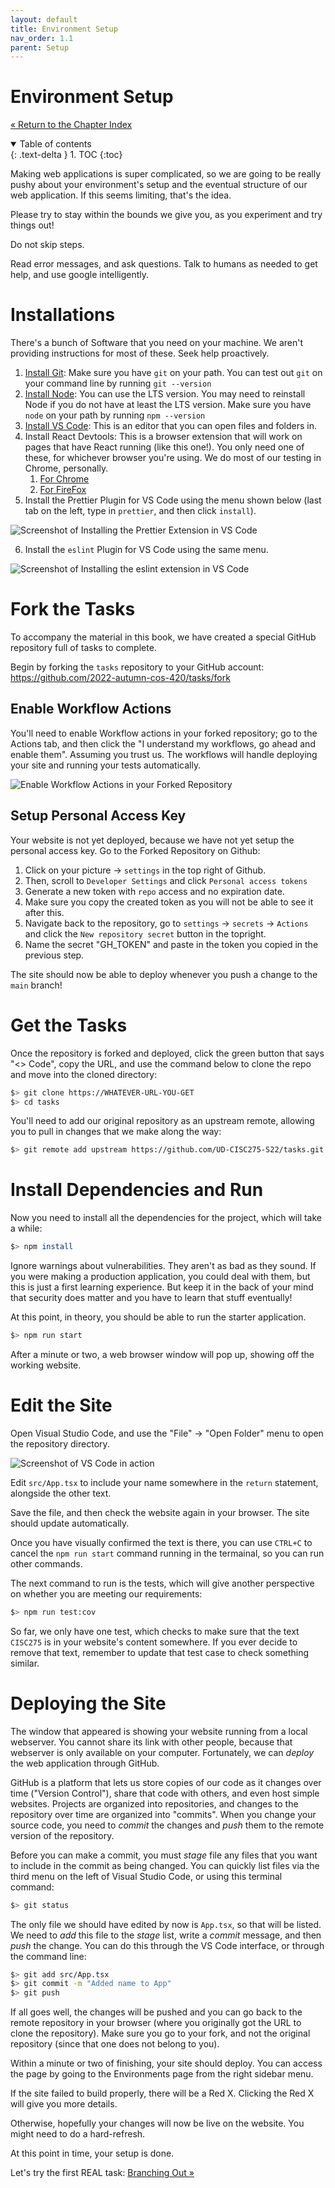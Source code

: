 ```yaml
---
layout: default
title: Environment Setup
nav_order: 1.1
parent: Setup
---
```


# Environment Setup

[&laquo; Return to the Chapter Index](index.md)

<details open markdown="block">
  <summary>
    Table of contents
  </summary>
  {: .text-delta }
1. TOC
{:toc}
</details>

Making web applications is super complicated, so we are going to be really pushy about your environment's setup and the eventual structure of our web application. If this seems limiting, that's the idea.

Please try to stay within the bounds we give you, as you experiment and try things out!

Do not skip steps.

Read error messages, and ask questions. Talk to humans as needed to get help, and use google intelligently.


# Installations

There's a bunch of Software that you need on your machine. We aren't providing instructions for most of these. Seek help proactively.

1. [Install Git](https://github.com/git-guides/install-git): Make sure you have `git` on your path. You can test out `git` on your command line by running `git --version`
2. [Install Node](https://nodejs.org/en/download/): You can use the LTS version. You may need to reinstall Node if you do not have at least the LTS version. Make sure you have `node` on your path by running `npm --version`
3. [Install VS Code](https://code.visualstudio.com/download): This is an editor that you can open files and folders in.
4. Install React Devtools: This is a browser extension that will work on pages that have React running (like this one!). You only need one of these, for whichever browser you're using. We do most of our testing in Chrome, personally.
   1. [For Chrome](https://chrome.google.com/webstore/detail/react-developer-tools/fmkadmapgofadopljbjfkapdkoienihi?hl=en)
   2. [For FireFox](https://addons.mozilla.org/en-US/firefox/addon/react-devtools/)
5. Install the Prettier Plugin for VS Code using the menu shown below (last tab on the left, type in `prettier`, and then click `install`).

![Screenshot of Installing the Prettier Extension in VS Code](../images/prettier.png)

6. Install the `eslint` Plugin for VS Code using the same menu.

![Screenshot of Installing the eslint extension in VS Code](../images/eslint-vscode.png)

# Fork the Tasks

To accompany the material in this book, we have created a special GitHub repository full of tasks to complete.

Begin by forking the `tasks` repository to your GitHub account: <https://github.com/2022-autumn-cos-420/tasks/fork>

## Enable Workflow Actions

You'll need to enable Workflow actions in your forked repository; go to the Actions tab, and then click the "I understand my workflows, go ahead and enable them". Assuming you trust us. The workflows will handle deploying your site and running your tests automatically.

![Enable Workflow Actions in your Forked Repository](../images/enable-actions.png)

## Setup Personal Access Key

Your website is not yet deployed, because we have not yet setup the personal access key. Go to the Forked Repository on Github:

1. Click on your picture -> `settings` in the top right of Github.
2. Then, scroll to `Developer Settings` and click `Personal access tokens`
3. Generate a new token with `repo` access and no expiration date.
4. Make sure you copy the created token as you will not be able to see it after this.
5. Navigate back to the repository, go to `settings` -> `secrets` -> `Actions` and click the `New repository secret` button in the topright.
6. Name the secret "GH_TOKEN" and paste in the token you copied in the previous step.

The site should now be able to deploy whenever you push a change to the `main` branch!

# Get the Tasks

Once the repository is forked and deployed, click the green button that says "<> Code", copy the URL, and use the command below to clone the repo and move into the cloned directory:

```sh
$> git clone https://WHATEVER-URL-YOU-GET
$> cd tasks
```

You'll need to add our original repository as an upstream remote, allowing you to pull in changes that we make along the way:

```sh
$> git remote add upstream https://github.com/UD-CISC275-S22/tasks.git
```

# Install Dependencies and Run

Now you need to install all the dependencies for the project, which will take a while:

```sh
$> npm install
```

Ignore warnings about vulnerabilities. They aren't as bad as they sound. If you were making a production application, you could deal with them, but this is just a first learning experience. But keep it in the back of your mind that security does matter and you have to learn that stuff eventually!

At this point, in theory, you should be able to run the starter application.

```sh
$> npm run start
```

After a minute or two, a web browser window will pop up, showing off the working website.

# Edit the Site

Open Visual Studio Code, and use the "File" -> "Open Folder" menu to open the repository directory.

![Screenshot of VS Code in action](../images/vs-code-screenshot.png)

Edit `src/App.tsx` to include your name somewhere in the `return` statement, alongside the other text.

Save the file, and then check the website again in your browser. The site should update automatically.

Once you have visually confirmed the text is there, you can use `CTRL+C` to cancel the `npm run start` command running in the termainal, so you can run other commands. 

The next command to run is the tests, which will give another perspective on whether you are meeting our requirements:

```sh
$> npm run test:cov
```

So far, we only have one test, which checks to make sure that the text `CISC275` is in your website's content somewhere. If you ever decide to remove that text, remember to update that test case to check something similar.

# Deploying the Site

The window that appeared is showing your website running from a local webserver. You cannot share its link with other people, because that webserver is only available on your computer. Fortunately, we can *deploy* the web application through GitHub.

GitHub is a platform that lets us store copies of our code as it changes over time ("Version Control"), share that code with others, and even host simple websites. Projects are organized into repositories, and changes to the repository over time are organized into "commits". When you change your source code, you need to *commit* the changes and *push* them to the remote version of the repository.

Before you can make a commit, you must *stage* file any files that you want to include in the commit as being changed. You can quickly list files via the third menu on the left of Visual Studio Code, or using this terminal command:

```sh
$> git status
```

The only file we should have edited by now is `App.tsx`, so that will be listed. We need to *add* this file to the *stage* list, write a *commit* message, and then *push* the change. You can do this through the VS Code interface, or through the command line:

```sh
$> git add src/App.tsx
$> git commit -m "Added name to App"
$> git push
```

If all goes well, the changes will be pushed and you can go back to the remote repository in your browser (where you originally got the URL to clone the repository). Make sure you go to your fork, and not the original repository (since that one does not belong to you).

Within a minute or two of finishing, your site should deploy. You can access the page by going to the Environments page from the right sidebar menu.

If the site failed to build properly, there will be a Red X. Clicking the Red X will give you more details.

Otherwise, hopefully your changes will now be live on the website. You might need to do a hard-refresh.

At this point in time, your setup is done.

Let's try the first REAL task: [Branching Out &raquo;](../1-setup/branching.md)
